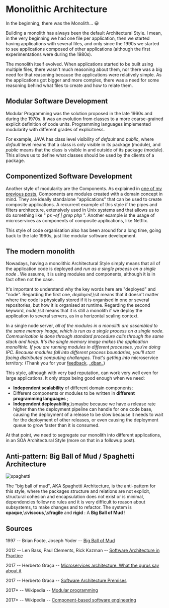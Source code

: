 # Monolithic Architecture

In the beginning, there was the Monolith... 😀

Building a monolith has always been the default Architectural Style. I
mean, in the very beginning we had one file per application, then we
started having applications with several files, and only since the 1990s
we started to see applications composed of other applications (although
the first experimentations were during the 1980s).

The monolith itself evolved. When applications started to be built using
multiple files, there wasn't much reasoning about them, nor there was a
big need for that reasoning because the applications were relatively
simple. As the applications got bigger and more complex, there was a
need for some reasoning behind what files to create and how to relate
them.

## **Modular Software Development**

Modular Programming was the solution proposed in the late 1960s and
during the 1970s. It was an evolution from classes to a more
coarse-grained explicit definition of code units. Programming languages
implemented modularity with different grades of explicitness.

For example, JAVA has class level visibility of _default_ and _public_,
where _default_ level means that a class is only visible in its package
(module), and _public_ means that the class is visible in and outside of
its package (module). This allows us to define what classes should be
used by the clients of a package.

## **Componentized Software Development**

Another style of modularity are the Components. As explained in [one of
my previous posts](ch02.md),
Components are modules created with a domain concept in mind. They are
ideally standalone "applications" that can be used to create composite
applications. A recurrent example of this style if the pipes and filters
architecture, extensively used in Unix systems and that allows us to do
something like " _ps -ef \| grep php_ ". Another example is the usage of
microservices as components of composite applications, like Netflix.

This style of code organisation also has been around for a long time,
going back to the late 1960s, just like modular software development.

## **The modern monolith**

Nowadays, having a monolithic Architectural Style simply means that all
of the application code is deployed and _run as a single process on a
single node_ . We assume, it is using modules and components, although
it is in fact often not the case.

It's important to understand why the key words here are "deployed" and
"node". Regarding the first one, _deployed_,\sit means that it doesn't
matter where the code is physically stored if it is organised in one or
several repositories, but how it is organised at runtime. Regarding the
second keyword, _node_,\sit means that it is still a monolith if we
deploy the application to several servers, as in a horizontal scaling
context.

In a single node server, _all of the modules in a monolith are assembled
to the same memory image, which is run as a single process on a single
node. Communication is done through standard procedure calls through the
same stack and heap. It's the single memory image makes the application
monolithic. If you are running modules in different processes, you're
doing IPC. Because modules fall into different process boundaries,
you'll start facing distributed computing challenges. That's getting
into_ microservice _territory._ (Thank you for your
[feedback](https://www.reddit.com/r/java/comments/6qmugy/monolithic_architecture/dkz11mt/),
[\_dban\_](https://www.reddit.com/user/_dban_))

This style, although with very bad reputation, can work very well even
for large applications. It only stops being good enough when we need:

- **Independent scalability** of different domain components;
- Different components or modules to be written in **different
  programming languages** ;
- **Independent deployability**,\smaybe because we have a release rate
  higher than the deployment pipeline can handle for one code base,
  causing the deployment of a release to be slow because it needs to
  wait for the deployment of other releases, or even causing the
  deployment queue to grow faster than it is consumed.

At that point, we need to segregate our monolith into different
applications, in an SOA Architectural Style (more on that in a followup
post).

## **Anti-pattern: Big Ball of Mud / Spaghetti Architecture**

![spaghetti](https://herbertograca.files.wordpress.com/2017/03/spaghetti.png?w=1100)

The "big ball of mud", AKA Spaghetti Architecture, is the anti-pattern
for this style, where the packages structure and relations are not
explicit, structural cohesion and encapsulation does not exist or is
minimal, dependencies follow no rules and it is very difficult to reason
about subsystems, to make changes and to refactor. The system is
**opaque**,\s**viscous**,\s**fragile** and **rigid** : A **Big Ball of
Mud** !

## **Sources**

1997 -- Brian Foote, Joseph Yoder -- [Big Ball of
Mud](http://www.laputan.org/pub/foote/mud.pdf)

2012 -- Len Bass, Paul Clements, Rick Kazman -- [Software Architecture
in
Practice](https://www.amazon.com/Software-Architecture-Practice-SEI-Engineering-ebook/dp/B009GMUL84)

2017 -- Herberto Graça -- [Microservices architecture: What the gurus say about it](https://herbertograca.com/2017/01/26/microservices-architecture/)

2017 -- Herberto Graca -- [Software Architecture Premises](ch02.md)

2017\* -- Wikipedia -- [Modular
programming](https://en.wikipedia.org/wiki/Modular_programming)

2017\* -- Wikipedia -- [Component-based software
engineering](https://en.wikipedia.org/wiki/Component-based_software_engineering)
